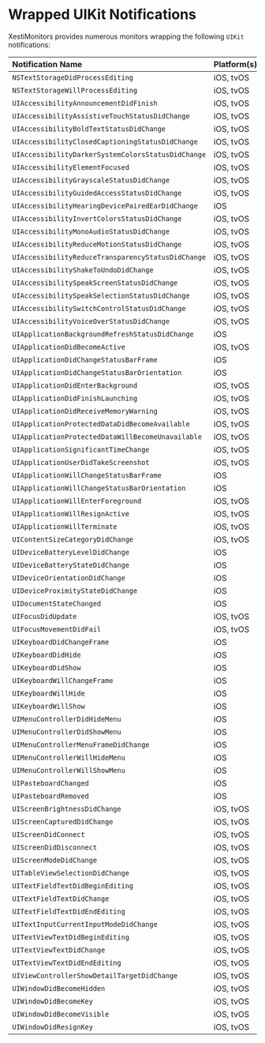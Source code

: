 # Wrapped UIKit Notifications

XestiMonitors provides numerous monitors wrapping the following `UIKit`
notifications:

Notification Name                                  | Platform(s) | Monitor
:------------------------------------------------- |:----------- |:-------
`NSTextStorageDidProcessEditing`                   | iOS, tvOS   | [TextStorageMonitor][text_storage_monitor]
`NSTextStorageWillProcessEditing`                  | iOS, tvOS   | [TextStorageMonitor][text_storage_monitor]
`UIAccessibilityAnnouncementDidFinish`             | iOS, tvOS   | [AccessibilityAnnouncementMonitor][accessibility_announcement_monitor]
`UIAccessibilityAssistiveTouchStatusDidChange`     | iOS, tvOS   | [AccessibilityStatusMonitor][accessibility_status_monitor]
`UIAccessibilityBoldTextStatusDidChange`           | iOS, tvOS   | [AccessibilityStatusMonitor][accessibility_status_monitor]
`UIAccessibilityClosedCaptioningStatusDidChange`   | iOS, tvOS   | [AccessibilityStatusMonitor][accessibility_status_monitor]
`UIAccessibilityDarkerSystemColorsStatusDidChange` | iOS, tvOS   | [AccessibilityStatusMonitor][accessibility_status_monitor]
`UIAccessibilityElementFocused`                    | iOS, tvOS   | [AccessibilityElementMonitor][accessibility_element_monitor]
`UIAccessibilityGrayscaleStatusDidChange`          | iOS, tvOS   | [AccessibilityStatusMonitor][accessibility_status_monitor]
`UIAccessibilityGuidedAccessStatusDidChange`       | iOS, tvOS   | [AccessibilityStatusMonitor][accessibility_status_monitor]
`UIAccessibilityHearingDevicePairedEarDidChange`   | iOS         | [AccessibilityStatusMonitor][accessibility_status_monitor]
`UIAccessibilityInvertColorsStatusDidChange`       | iOS, tvOS   | [AccessibilityStatusMonitor][accessibility_status_monitor]
`UIAccessibilityMonoAudioStatusDidChange`          | iOS, tvOS   | [AccessibilityStatusMonitor][accessibility_status_monitor]
`UIAccessibilityReduceMotionStatusDidChange`       | iOS, tvOS   | [AccessibilityStatusMonitor][accessibility_status_monitor]
`UIAccessibilityReduceTransparencyStatusDidChange` | iOS, tvOS   | [AccessibilityStatusMonitor][accessibility_status_monitor]
`UIAccessibilityShakeToUndoDidChange`              | iOS, tvOS   | [AccessibilityStatusMonitor][accessibility_status_monitor]
`UIAccessibilitySpeakScreenStatusDidChange`        | iOS, tvOS   | [AccessibilityStatusMonitor][accessibility_status_monitor]
`UIAccessibilitySpeakSelectionStatusDidChange`     | iOS, tvOS   | [AccessibilityStatusMonitor][accessibility_status_monitor]
`UIAccessibilitySwitchControlStatusDidChange`      | iOS, tvOS   | [AccessibilityStatusMonitor][accessibility_status_monitor]
`UIAccessibilityVoiceOverStatusDidChange`          | iOS, tvOS   | [AccessibilityStatusMonitor][accessibility_status_monitor]
`UIApplicationBackgroundRefreshStatusDidChange`    | iOS         | [BackgroundRefreshMonitor][background_refresh_monitor]
`UIApplicationDidBecomeActive`                     | iOS, tvOS   | [ApplicationStateMonitor][application_state_monitor]
`UIApplicationDidChangeStatusBarFrame`             | iOS         | [StatusBarMonitor][status_bar_monitor]
`UIApplicationDidChangeStatusBarOrientation`       | iOS         | [StatusBarMonitor][status_bar_monitor]
`UIApplicationDidEnterBackground`                  | iOS, tvOS   | [ApplicationStateMonitor][application_state_monitor]
`UIApplicationDidFinishLaunching`                  | iOS, tvOS   | [ApplicationStateMonitor][application_state_monitor]
`UIApplicationDidReceiveMemoryWarning`             | iOS, tvOS   | [MemoryMonitor][memory_monitor]
`UIApplicationProtectedDataDidBecomeAvailable`     | iOS, tvOS   | [ProtectedDataMonitor][protected_data_monitor]
`UIApplicationProtectedDataWillBecomeUnavailable`  | iOS, tvOS   | [ProtectedDataMonitor][protected_data_monitor]
`UIApplicationSignificantTimeChange`               | iOS, tvOS   | [TimeMonitor][time_monitor]
`UIApplicationUserDidTakeScreenshot`               | iOS, tvOS   | [ScreenshotMonitor][screenshot_monitor]
`UIApplicationWillChangeStatusBarFrame`            | iOS         | [StatusBarMonitor][status_bar_monitor]
`UIApplicationWillChangeStatusBarOrientation`      | iOS         | [StatusBarMonitor][status_bar_monitor]
`UIApplicationWillEnterForeground`                 | iOS, tvOS   | [ApplicationStateMonitor][application_state_monitor]
`UIApplicationWillResignActive`                    | iOS, tvOS   | [ApplicationStateMonitor][application_state_monitor]
`UIApplicationWillTerminate`                       | iOS, tvOS   | [ApplicationStateMonitor][application_state_monitor]
`UIContentSizeCategoryDidChange`                   | iOS, tvOS   | ContentSizeCategoryMonitor (_see_ [#13](https://github.com/eBardX/XestiMonitors/issues/13))
`UIDeviceBatteryLevelDidChange`                    | iOS         | [BatteryMonitor][battery_monitor]
`UIDeviceBatteryStateDidChange`                    | iOS         | [BatteryMonitor][battery_monitor]
`UIDeviceOrientationDidChange`                     | iOS         | [OrientationMonitor][orientation_monitor]
`UIDeviceProximityStateDidChange`                  | iOS         | [ProximityMonitor][proximity_monitor]
`UIDocumentStateChanged`                           | iOS         | [DocumentStateMonitor][document_state_monitor]
`UIFocusDidUpdate`                                 | iOS, tvOS   | [FocusMonitor][focus_monitor]
`UIFocusMovementDidFail`                           | iOS, tvOS   | [FocusMonitor][focus_monitor]
`UIKeyboardDidChangeFrame`                         | iOS         | [KeyboardMonitor][keyboard_monitor]
`UIKeyboardDidHide`                                | iOS         | [KeyboardMonitor][keyboard_monitor]
`UIKeyboardDidShow`                                | iOS         | [KeyboardMonitor][keyboard_monitor]
`UIKeyboardWillChangeFrame`                        | iOS         | [KeyboardMonitor][keyboard_monitor]
`UIKeyboardWillHide`                               | iOS         | [KeyboardMonitor][keyboard_monitor]
`UIKeyboardWillShow`                               | iOS         | [KeyboardMonitor][keyboard_monitor]
`UIMenuControllerDidHideMenu`                      | iOS         | [MenuControllerMonitor][menu_controller_monitor]
`UIMenuControllerDidShowMenu`                      | iOS         | [MenuControllerMonitor][menu_controller_monitor]
`UIMenuControllerMenuFrameDidChange`               | iOS         | [MenuControllerMonitor][menu_controller_monitor]
`UIMenuControllerWillHideMenu`                     | iOS         | [MenuControllerMonitor][menu_controller_monitor]
`UIMenuControllerWillShowMenu`                     | iOS         | [MenuControllerMonitor][menu_controller_monitor]
`UIPasteboardChanged`                              | iOS         | [PasteboardMonitor][pasteboard_monitor]
`UIPasteboardRemoved`                              | iOS         | [PasteboardMonitor][pasteboard_monitor]
`UIScreenBrightnessDidChange`                      | iOS, tvOS   | [ScreenBrightnessMonitor][screen_brightness_monitor]
`UIScreenCapturedDidChange`                        | iOS, tvOS   | [ScreenCapturedMonitor][screen_captured_monitor]
`UIScreenDidConnect`                               | iOS, tvOS   | [ScreenConnectionMonitor][screen_connection_monitor]
`UIScreenDidDisconnect`                            | iOS, tvOS   | [ScreenConnectionMonitor][screen_connection_monitor]
`UIScreenModeDidChange`                            | iOS, tvOS   | [ScreenModeMonitor][screen_mode_monitor]
`UITableViewSelectionDidChange`                    | iOS, tvOS   | TableViewSelectionMonitor (_see_ [#20](https://github.com/eBardX/XestiMonitors/issues/20))
`UITextFieldTextDidBeginEditing`                   | iOS, tvOS   | [TextFieldTextMonitor][text_field_text_monitor]
`UITextFieldTextDidChange`                         | iOS, tvOS   | [TextFieldTextMonitor][text_field_text_monitor]
`UITextFieldTextDidEndEditing`                     | iOS, tvOS   | [TextFieldTextMonitor][text_field_text_monitor]
`UITextInputCurrentInputModeDidChange`             | iOS, tvOS   | [TextInputModeMonitor][text_input_mode_monitor]
`UITextViewTextDidBeginEditing`                    | iOS, tvOS   | [TextViewTextMonitor][text_view_text_monitor]
`UITextViewTextDidChange`                          | iOS, tvOS   | [TextViewTextMonitor][text_view_text_monitor]
`UITextViewTextDidEndEditing`                      | iOS, tvOS   | [TextViewTextMonitor][text_view_text_monitor]
`UIViewControllerShowDetailTargetDidChange`        | iOS, tvOS   | [ViewControllerShowDetailTargetMonitor][view_controller_show_detail_target_monitor]
`UIWindowDidBecomeHidden`                          | iOS, tvOS   | [WindowMonitor][window_monitor]
`UIWindowDidBecomeKey`                             | iOS, tvOS   | [WindowMonitor][window_monitor]
`UIWindowDidBecomeVisible`                         | iOS, tvOS   | [WindowMonitor][window_monitor]
`UIWindowDidResignKey`                             | iOS, tvOS   | [WindowMonitor][window_monitor]

[accessibility_announcement_monitor]:           https://eBardX.github.io/XestiMonitors/Classes/AccessibilityAnnouncementMonitor.html
[accessibility_element_monitor]:                https://eBardX.github.io/XestiMonitors/Classes/AccessibilityElementMonitor.html
[accessibility_status_monitor]:                 https://eBardX.github.io/XestiMonitors/Classes/AccessibilityStatusMonitor.html
[application_state_monitor]:                    https://eBardX.github.io/XestiMonitors/Classes/ApplicationStateMonitor.html
[background_refresh_monitor]:                   https://eBardX.github.io/XestiMonitors/Classes/BackgroundRefreshMonitor.html
[battery_monitor]:                              https://eBardX.github.io/XestiMonitors/Classes/BatteryMonitor.html
[document_state_monitor]:                       https://eBardX.github.io/XestiMonitors/Classes/DocumentStateMonitor.html
[focus_monitor]:                                https://eBardX.github.io/XestiMonitors/Classes/FocusMonitor.html
[keyboard_monitor]:                             https://eBardX.github.io/XestiMonitors/Classes/KeyboardMonitor.html
[memory_monitor]:                               https://eBardX.github.io/XestiMonitors/Classes/MemoryMonitor.html
[menu_controller_monitor]:                      https://eBardX.github.io/XestiMonitors/Classes/MenuControllerMonitor.html
[orientation_monitor]:                          https://eBardX.github.io/XestiMonitors/Classes/OrientationMonitor.html
[pasteboard_monitor]:                           https://eBardX.github.io/XestiMonitors/Classes/PasteboardMonitor.html
[protected_data_monitor]:                       https://eBardX.github.io/XestiMonitors/Classes/ProtectedDataMonitor.html
[proximity_monitor]:                            https://eBardX.github.io/XestiMonitors/Classes/ProximityMonitor.html
[screen_brightness_monitor]:                    https://eBardX.github.io/XestiMonitors/Classes/ScreenBrightnessMonitor.html
[screen_captured_monitor]:                      https://eBardX.github.io/XestiMonitors/Classes/ScreenCapturedMonitor.html
[screen_connection_monitor]:                    https://eBardX.github.io/XestiMonitors/Classes/ScreenConnectionMonitor.html
[screen_mode_monitor]:                          https://eBardX.github.io/XestiMonitors/Classes/ScreenModeMonitor.html
[screenshot_monitor]:                           https://eBardX.github.io/XestiMonitors/Classes/ScreenshotMonitor.html
[status_bar_monitor]:                           https://eBardX.github.io/XestiMonitors/Classes/StatusBarMonitor.html
[text_field_text_monitor]:                      https://eBardX.github.io/XestiMonitors/Classes/TextFieldTextMonitor.html
[text_input_mode_monitor]:                      https://eBardX.github.io/XestiMonitors/Classes/TextInputModeMonitor.html
[text_storage_monitor]:                         https://eBardX.github.io/XestiMonitors/Classes/TextStorageMonitor.html
[text_view_text_monitor]:                       https://eBardX.github.io/XestiMonitors/Classes/TextViewTextMonitor.html
[time_monitor]:                                 https://eBardX.github.io/XestiMonitors/Classes/TimeMonitor.html
[view_controller_show_detail_target_monitor]:   https://eBardX.github.io/XestiMonitors/Classes/ViewControllerShowDetailTargetMonitor.html
[window_monitor]:                               https://eBardX.github.io/XestiMonitors/Classes/WindowMonitor.html
